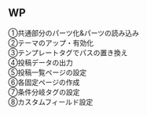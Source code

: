 <h2>WP</h1>
<p>①共通部分のパーツ化&パーツの読み込み<br>
②テーマのアップ・有効化<br>
③テンプレートタグでパスの置き換え<br>
④投稿データの出力<br>
⑤投稿一覧ページの設定<br>
⑥各固定ページの作成<br>
⑦条件分岐タグの設定<br>
⑧カスタムフィールド設定<br>
